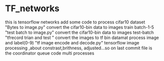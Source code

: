 # TF_networks
this is tensorflow networks
add some code to process cifar10 dataset
 "Bytes to image.py" convert the cifar10-bin data to images  train batch-1-5
 "test batch to image.py" convert the cifar10-bin data to images test-batch
 "tfrecord  trian and test " convert the images to tf bin datamat  process image and label(0-9)
 "tf image encode and decode.py"  tensorflow image processing ,about constrast,brithness, adjusted...so on
 last commit file is the coordinator queue code multi processes
